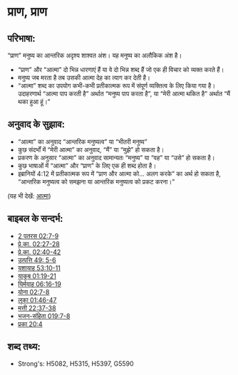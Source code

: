 # प्राण, प्राण #

## परिभाषा: ##

“प्राण” मनुष्य का आन्तरिक अदृश्य शाश्वत अंश। यह मनुष्य का अलौकिक अंश है।

* “प्राण” और “आत्मा” दो भिन्न धारणाएं हैं या वे दो भिन्न शब्द हैं जो एक ही विचार को व्यक्त करते हैं।
* मनुष्य जब मरता है तब उसकी आत्मा देह का त्याग कर देती है।
* “आत्मा” शब्द का उपयोग कभी-कभी प्रतीकात्मक रूप में संपूर्ण व्यक्तित्व के लिए किया गया है। उदाहरणार्थ “आत्मा पाप करती है” अर्थात “मनुष्य पाप करता है”, या “मेरी आत्मा थकित है” अर्थात “मैं थका हुआ हूं।”

## अनुवाद के सुझाव: ##

* “आत्मा” का अनुवाद “आन्तरिक मनुष्यत्व” या “भीतरी मनुष्य”
* कुछ संदर्भों में “मेरी आत्मा” का अनुवाद, “मैं” या “मुझे” हो सकता है।
* प्रकरण के अनुसार “आत्मा” का अनुवाद सामान्यतः “मनुष्य” या “वह” या “उसे” हो सकता है।
* कुछ भाषाओं में “आत्मा” और “प्राण” के लिए एक ही शब्द होता है।
* इब्रानियों 4:12 में प्रतीकात्मक रूप में “प्राण और आत्मा को... अलग करके” का अर्थ हो सकता है, “आन्तरिक मनुष्यत्व को समझना या आन्तरिक मनुष्यत्व को प्रकट करना।”

(यह भी देखें: [आत्मा](../kt/spirit.md))

## बाइबल के सन्दर्भ: ##

* [2 पतरस 02:7-9](rc://en/tn/help/2pe/02/07)
* [प्रे.का. 02:27-28](rc://en/tn/help/act/02/27)
* [प्रे.का. 02:40-42](rc://en/tn/help/act/02/40)
* [उत्पत्ति 49: 5-6](rc://en/tn/help/gen/49/05)
* [यशायाह 53:10-11](rc://en/tn/help/isa/53/10)
* [याकूब 01:19-21](rc://en/tn/help/jas/01/19)
* [यिर्मयाह 06:16-19](rc://en/tn/help/jer/06/16)
* [योना 02:7-8](rc://en/tn/help/jon/02/07)
* [लूका 01:46-47](rc://en/tn/help/luk/01/46)
* [मत्ती 22:37-38](rc://en/tn/help/mat/22/37)
* [भजन-संहिता 019:7-8](rc://en/tn/help/psa/019/007)
* [प्रका 20:4](rc://en/tn/help/rev/20/04)


## शब्द तथ्य: ##

* Strong's: H5082, H5315, H5397, G5590
